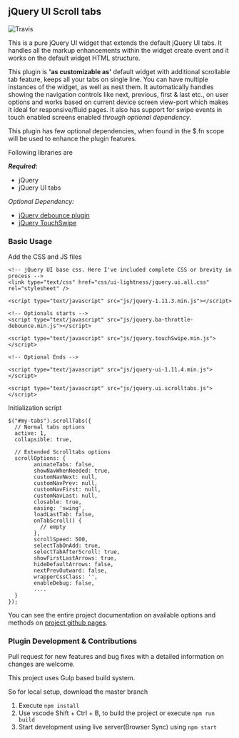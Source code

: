 ## jQuery UI Scroll tabs

![Travis](https://travis-ci.org/davidsekar/jQuery-UI-ScrollTab.svg?branch=master)

This is a pure jQuery UI widget that extends the default jQuery UI tabs. It handles all the markup enhancements within the widget create event and it works on the default widget HTML structure.

This plugin is __'as customizable as'__ default widget with additional scrollable tab feature, keeps all your tabs on single line. You can have multiple instances of the widget, as well as nest them. It automatically handles showing the navigation controls like next, previous, first & last etc., on user options and works based on current device screen view-port which makes it ideal for responsive/fluid pages. It also has support for swipe events in touch enabled screens enabled _through optional dependency_.

This plugin has few optional dependencies, when found in the $.fn scope will be used to enhance the plugin features.

Following libraries are

**_Required:_**
- jQuery
- jQuery UI tabs

_Optional Dependency:_
- [jQuery debounce plugin](https://github.com/cowboy/jquery-throttle-debounce)
- [jQuery TouchSwipe](https://github.com/mattbryson/TouchSwipe-Jquery-Plugin)

### Basic Usage

Add the CSS and JS files

```
<!-- jQuery UI base css. Here I've included complete CSS or brevity in process -->
<link type="text/css" href="css/ui-lightness/jquery.ui.all.css" rel="stylesheet" />

<script type="text/javascript" src="js/jquery-1.11.3.min.js"></script>

<!-- Optionals starts -->
<script type="text/javascript" src="js/jquery.ba-throttle-debounce.min.js"></script>

<script type="text/javascript" src="js/jquery.touchSwipe.min.js"></script>

<!-- Optional Ends -->

<script type="text/javascript" src="js/jquery-ui-1.11.4.min.js"></script>

<script type="text/javascript" src="js/jquery.ui.scrolltabs.js"></script>
```

Initialization script

```
$("#my-tabs").scrollTabs({
  // Normal tabs options
  active: 1,
  collapsible: true,

  // Extended Scrolltabs options
  scrollOptions: {
        animateTabs: false,
        showNavWhenNeeded: true,
        customNavNext: null,
        customNavPrev: null,
        customNavFirst: null,
        customNavLast: null,
        closable: true,
        easing: 'swing',
        loadLastTab: false,
        onTabScroll() {
          // empty
        },
        scrollSpeed: 500,
        selectTabOnAdd: true,
        selectTabAfterScroll: true,
        showFirstLastArrows: true,
        hideDefaultArrows: false,
        nextPrevOutward: false,
        wrapperCssClass: '',
        enableDebug: false,
        ....
  }
});
```

You can see the entire project documentation on available options and methods on [project github pages](https://davidsekar.github.io/jQuery-UI-ScrollTabs/).

### Plugin Development & Contributions
Pull request for new features and bug fixes with a detailed information on changes are welcome.

This project uses Gulp based build system.

So for local setup, download the master branch

1. Execute ```npm install```
2. Use vscode Shift + Ctrl + B, to build the project or execute ```npm run build```
3. Start development using live server(Browser Sync) using ```npm start```

